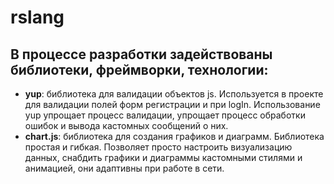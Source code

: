 # rslang

## В процессе разработки задействованы библиотеки, фреймворки, технологии:
* **yup**: библиотека для валидации объектов js. Используется в проекте для валидации полей форм регистрации и при logIn. Использование yup упрощает процесс валидации, упрощает процесс обработки ошибок и вывода кастомных сообщений о них. 
* **chart.js**: библиотека для создания графиков и диаграмм. Библиотека простая и гибкая. Позволяет просто настроить визуализацию данных, снабдить графики и диаграммы кастомными стилями и анимацией, они адаптивны при работе в сети.
